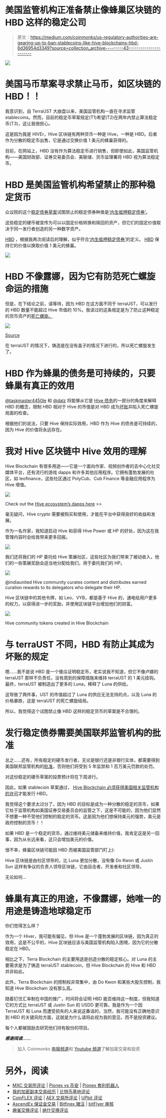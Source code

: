 # 美国监管机构正准备禁止像蜂巢区块链的 HBD 这样的稳定公司

> 原文：<https://medium.com/coinmonks/us-regulatory-authorities-are-gearing-up-to-ban-stablecoins-like-hive-blockchains-hbd-6d36954d3349?source=collection_archive---------43----------------------->

![](img/03de2bb7bb2d4a3041ac63f1a96b5119.png)

# 美国马币草案寻求禁止马币，如区块链的 HBD！！

我意识到，自 TerraUST 大崩盘以来，美国监管机构一直在寻求监管 stablecoins。然而，目前的稳定币草案规定(T1)希望(T2)在两年内禁止算法稳定币(T3)，这让我很担心。

这是因为我是 HIVEr，Hive 区块链有两种货币一种是 Hive，一种是 HBD。后者作为分散的稳定币出售，它是通过交换价值 1 美元的蜂巢获得的。

目前，在网站上，HBD 没有作为算法稳定币进行销售，但即使如此，美国监管机构——美国财政部、证券交易委员会、美联储、货币监理署将 HBD 视为算法稳定币。

# HBD 是美国监管机构希望禁止的那种稳定货币

众议院的这个[稳定债券草案](https://cryptonews.com/news/stablecoins-regulation-looms-large-bill-before-us-congress-algo-versions-face-ban.htm)试图禁止的稳定债券种类是[‘内生抵押稳定债券’](https://cryptonews.com/news/terrausd-terra-luna-price-drop-as-algorithmic-stablecoins-face-ban.htm)。

这些稳定的硬币被宣传为可以以固定价格转换和赎回的资产，但它们的固定价值取决于同一发行者创造的另一种数字资产。

[HBD](https://hive.ausbit.dev/hbd) ，根据我再次阅读后的理解，似乎符合[‘内生抵押稳定债券’](https://cryptonews.com/news/stablecoins-regulation-looms-large-bill-before-us-congress-algo-versions-face-ban.htm)的定义。 [HBD](https://hive.ausbit.dev/hbd) 保持它的价值以换取价值 1 美元的蜂巢。

![](img/1d037129d53394a1728eb1fc3dc3faec.png)

# HBD 不像露娜，因为它有防范死亡螺旋命运的措施

但是，在下结论之前，请等待，因为 HBD 在这方面不同于 terraUST，可以发行的 HBD 数量不能超过 Hive 市值的 10%。我读过的这条规定是为了防止这种稳定的货币资产的[死亡螺旋。](https://peakd.com/hive-167922/@dalz/how-exactly-is-the-hive-debt-calculated-important-things-to-know-when-monitoring-the-health-of-hbd)

![](img/df4cfd7cfe2c5ae980d423d8fd29f767.png)

[Source](https://hive.ausbit.dev/hbd)

在 terraUST 的情况下，铸造是在没有盖子的情况下进行的，所以死亡螺旋发生了。

# HBD 作为蜂巢的债务是可持续的，只要蜂巢有真正的效用

[@taskmaster4450le](http://twitter.com/taskmaster4450le) 和 [@dalz](http://twitter.com/dalz) 将能够从它是 [Hive 债务](https://peakd.com/hive-167922/@dalz/how-exactly-is-the-hive-debt-calculated-important-things-to-know-when-monitoring-the-health-of-hbd)的一部分的角度来解释 HBD 的概念，限制 HBD 相对于 Hive 的市值是对 HBD 成为[坏账](https://peakd.com/hive-167922/@dalz/how-exactly-is-the-hive-debt-calculated-important-things-to-know-when-monitoring-the-health-of-hbd)并陷入死亡螺旋局面的检查。

根据他们的说法，只要 Hive 保持实际效用，HBD 作为 Hive 的债务是可持续的，因为 Hive 的价值将永远存在。

# 我对 Hive 区块链中 Hive 效用的理解

Hive Blockchain 有很多用途——它是一个面向作家、视频创作者的去中心化社交媒体平台，还有流行的游戏 dapps 和许多其他应用程序。它拥有蓬勃发展的社区，如 leofinance，这些社区通过 PolyCub、Cub Finance 等金融应用程序为 Hive 增值。

![](img/ca411024fb3b0325b63b708e15f72e24.png)

Check out the [Hive ecosystem’s dapps here](https://hive.io/eco) >>

毫无疑问，Hive crypto 需要被购买和使用，才能在平台中获得良好的收益和发展。

作为一名作家，我知道启动 Hive 和获得 Hive Power 或 HP 的好处，因为这在我管理内容时会给我带来更多回报。

![](img/37c7deddb7afd3c0133368e02296790b.png)

我们还将我们的 HP 委托给 Hive 策展社区，这些社区为我们带来了被动收入，他们的一些策展奖励会适当地分配给我们，用于委托我们的 HP。

![](img/0461dd2e2e96ad65f4a3ee649ebede1b.png)

@indiaunited Hive community curates content and distributes earned curation rewards to its delegators who delegate their HP.

Hive 区块链中的其他令牌，如 Leo、VYB，都是基于 Hive 的，通电给用户更多的权力，以获得进一步的奖励，并使用区块链平台增加他们的财富。

![](img/3a0d00c0123d1fe1e0f8f6bf428b7025.png)

Hive community tokens created in Hive Blockchain

# 与 terraUST 不同，HBD 有防止其成为坏账的规定

嗯……我不是说 HBD 是一个傻瓜证明稳定币，老实说我不知道，但它不像卢娜的 terraUST 那样不负责任，没有周到的保障措施来维持 terraUST 的 1 美元挂钩。最终，terraUST 被制造出了更多的 Luna，稀释了 Luna 的供给。

这导致了两件事，UST 的市值超过了 Luna 的供应无法支持的点，以及 Luna 的价格暴跌，这是 terraUST 的死亡螺旋结局。

所以，我觉得这个试图禁止像 HBD 这样的稳定货币的草案是不合理的。

# 发行稳定债券需要美国联邦监管机构的批准

总之……还有，所有稳定的硬币发行者，无论是银行还是非银行实体，都需要得到美国联邦监管机构的[批准](https://cryptonews.com/news/terrausd-terra-luna-price-drop-as-algorithmic-stablecoins-face-ban.htm)，否则他们将受到 5 年监禁和 1 百万美元罚款的处罚。

对这份稳定的硬币草案的投票预计将在下周进行。

因此，如果 stablecoin 草案通过， [Hive Blockchain 必须获得美国相关监管机构的许可](https://cryptonews.com/news/terrausd-terra-luna-price-drop-as-algorithmic-stablecoins-face-ban.htm)才能发行 HBD。

我觉得这个要求太过分了，因为 HBD 的目标是成为一种分散的稳定的货币，如果它处于监管机构如美国证券交易委员会的监管之下，这是不可能的，因为他们显然不想要一种不受他们控制的稳定的货币。这是因为他们想保持美元的强势，美元是政府控制的货币！！

如果 HBD 是一个稳定的货币，通过维持美元储备来维持价值，我肯定这是另一回事，因为从长远来看，这只会增加美元的价值。

很不幸，蜂巢区块链可能因 HBD 而被美国监管部门盯上):

Hive 区块链是由社区领导的，比 Luna 更加分散，没有像 Do Kwon 或 Justin Sun 这样有争议的负责人领导区块链，它由目击者，开发者和社区领导。

无论如何…

# 蜂巢有真正的用途，不像露娜，她唯一的用途是铸造地球稳定币

你们觉得怎么样？

作为一个 Hiver，我可能有偏见，但 Hive 是一个蓬勃发展的区块链，因为真正的效用，这是不公平的，Hive 区块链应该与美国监管机构陷入困境，因为它的分散稳定在 HBD。

相比之下，Terra Blockchain 的主要用途是创造分散的稳定核心。对 Luna 的主要需求是为了铸造 terraUST stablecoin，但 Hive Blockchain 的 Hive 和 HBD 并非如此。

此外，Terra Blockchain 的控制权非常集中，由 Do Kwon 和某些大股东控制，我知道 Hive Blockchain 没有那么高。

随着钉住汇率制在中国的推广，时间将会证明 HBD 能否维持这一制度，但我知道它的方式比 terraUST 或 Justin Sun 的 USDD 更可靠。我是作为一个因 TerraUST 和 Luna 而遭受损失的人来说这番话的，当然，我可能没有正确地意识到 HBD 的关键风险方面，这就是为什么请将此视为我的意见，而不是投资建议。

每个人都被鼓励去研究他们持有股份的项目。

***感谢阅读……***

> 加入 Coinmonks [电报频道](https://t.me/coincodecap)和 [Youtube 频道](https://www.youtube.com/c/coinmonks/videos)了解加密交易和投资

# 另外，阅读

*   [MXC 交易所评论](/coinmonks/mxc-exchange-review-3af0ec1cba8c) | [Pionex vs 币安](https://coincodecap.com/pionex-vs-binance) | [Pionex 套利机器人](https://coincodecap.com/pionex-arbitrage-bot)
*   [我的加密副本交易经历](/coinmonks/my-experience-with-crypto-copy-trading-d6feb2ce3ac5) | [比特币基地评论](/coinmonks/coinbase-review-6ef4e0f56064)
*   [CoinFLEX 评论](https://coincodecap.com/coinflex-review) | [AEX 交易所评论](https://coincodecap.com/aex-exchange-review) | [UPbit 评论](https://coincodecap.com/upbit-review)
*   [AscendEx 保证金交易](https://coincodecap.com/ascendex-margin-trading) | [Bitfinex 赌注](https://coincodecap.com/bitfinex-staking) | [bitFlyer 审核](https://coincodecap.com/bitflyer-review)
*   [麻雀交换评论](https://coincodecap.com/sparrow-exchange-review) | [纳什交换评论](https://coincodecap.com/nash-exchange-review)